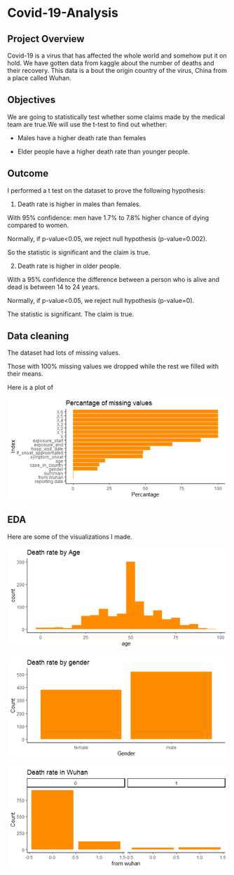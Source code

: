 # Covid-19-Analysis

## Project Overview

Covid-19 is a virus that has affected the whole world and somehow put it on hold. We have gotten data from kaggle about the number of deaths and their recovery. This data is a bout the origin country of the virus, China from a place called Wuhan.

## Objectives

We are going to statistically test whether some claims made by the medical team are true.We will use the t-test to find out whether:

  * Males have a higher death rate than females
  
  * Elder people have a higher death rate than younger people.

## Outcome

I performed a t test on the dataset to prove the following hypothesis:

1. Death rate is higher in males than females.

With 95% confidence: men have 1.7% to 7.8% higher chance of dying compared to women.

Normally, if p-value<0.05, we reject null hypothesis (p-value=0.002).

So the statistic is significant and the claim is true.

2. Death rate is higher in older people.

With a 95% confidence the difference between a person who is alive and dead is between 14 to 24 years.

Normally, if p-value<0.05, we reject null hypothesis (p-value=0).

The statistic is significant. The claim is true.

## Data cleaning

The dataset had lots of missing values.

Those with 100% missing values we dropped while the rest we filled with their means.

Here is a plot of

![](Datacleaning.png)

## EDA

Here are some of the visualizations I made.

![](DeathRateAge.png)

![](DeathRateGender.png)

![](FromWuhan.png)
